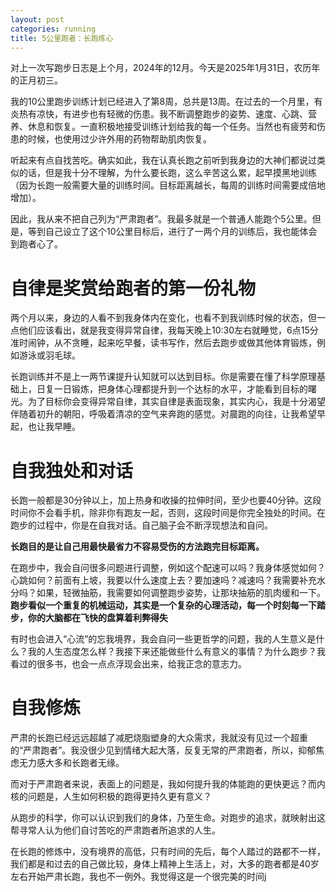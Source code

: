 ```yaml
---
layout: post
categories: running
title: 5公里跑者：长跑练心
---
```


对上一次写跑步日志是上个月，2024年的12月。今天是2025年1月31日，农历年的正月初三。

我的10公里跑步训练计划已经进入了第8周，总共是13周。在过去的一个月里，有炎热有凉快，有进步也有轻微的伤患。我不断调整跑步的姿势、速度、心跳、营养、休息和恢复。一直积极地接受训练计划给我的每一个任务。当然也有疲劳和伤患的时候，也使用过少许外用的药物帮助肌肉恢复。

听起来有点自找苦吃。确实如此，我在认真长跑之前听到我身边的大神们都说过类似的话，但是我十分不理解，为什么要长跑，这么辛苦这么累，起早摸黑地训练（因为长跑一般需要大量的训练时间。目标距离越长，每周的训练时间需要成倍地增加）。

因此，我从来不把自己列为“严肃跑者”。我最多就是一个普通人能跑个5公里。但是，等到自己设立了这个10公里目标后，进行了一两个月的训练后，我也能体会到跑者心了。

# 自律是奖赏给跑者的第一份礼物

两个月以来，身边的人看不到我身体内在变化，也看不到我训练时候的状态，但一点他们应该看出，就是我变得异常自律，我每天晚上10:30左右就睡觉，6点15分准时闹钟，从不贪睡，起来吃早餐，读书写作，然后去跑步或做其他体育锻炼，例如游泳或羽毛球。

长跑训练并不是上一两节课提升认知就可以达到目标。你是需要在懂了科学原理基础上，日复一日锻炼，把身体心理都提升到一个达标的水平，才能看到目标的曙光。为了目标你会变得异常自律，其实自律是表面现象，其实内心，我是十分渴望伴随着初升的朝阳，呼吸着清凉的空气来奔跑的感觉。对晨跑的向往，让我希望早起，也让我早睡。

# 自我独处和对话

长跑一般都是30分钟以上，加上热身和收操的拉伸时间，至少也要40分钟。这段时间你不会看手机，除非你有跑友一起，否则，这段时间是你完全独处的时间。在跑步的过程中，你是在自我对话。自己脑子会不断浮现想法和自问。

**长跑目的是让自己用最快最省力不容易受伤的方法跑完目标距离。**

在跑步中，我会自问很多问题进行调整，例如这个配速可以吗？我身体感觉如何？心跳如何？前面有上坡，我要以什么速度上去？要加速吗？减速吗？我需要补充水分吗？如果，轻微抽筋，我需要如何调整跑步姿势，让那块抽筋的肌肉缓和一下。**跑步看似一个重复的机械运动，其实是一个复杂的心理活动，每一个时刻每一下踏步，你的大脑都在飞快的盘算着利弊得失**

有时也会进入“心流”的忘我境界，我会自问一些更哲学的问题，我的人生意义是什么？我的人生态度怎么样？我接下来还能做些什么有意义的事情？为什么跑步？我看过的很多书，也会一点点浮现会出来，给我正念的意志力。

# 自我修炼

严肃的长跑已经远远超越了减肥烧脂塑身的大众需求，我就没有见过一个超重的“严肃跑者”。我没很少见到情绪大起大落，反复无常的严肃跑者，所以，抑郁焦虑无力感大多和长跑者无缘。

而对于严肃跑者来说，表面上的问题是，我如何提升我的体能跑的更快更远？而内核的问题是，人生如何积极的跑得更持久更有意义？

从跑步的科学，你可以认识到我们的身体，乃至生命。对跑步的追求，就映射出这帮寻常人认为他们自讨苦吃的严肃跑者所追求的人生。

在长跑的修炼中，没有境界的高低，只有时间的先后，每个人踏过的路都不一样，我们都是和过去的自己做比较，身体上精神上生活上，对，大多的跑者都是40岁左右开始严肃长跑，我也不一例外。我觉得这是一个很完美的时间j


<!--stackedit_data:
eyJoaXN0b3J5IjpbMTczNDM4OTkxNF19
-->
